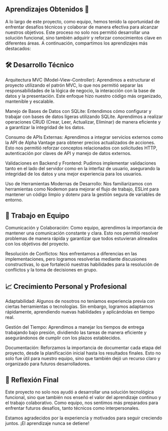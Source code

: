 ## Aprendizajes Obtenidos 🚀
A lo largo de este proyecto, como equipo, hemos tenido la oportunidad de enfrentar desafíos técnicos y colaborar de manera efectiva para alcanzar nuestros objetivos. Este proceso no solo nos permitió desarrollar una solución funcional, sino también adquirir y reforzar conocimientos clave en diferentes áreas. A continuación, compartimos los aprendizajes más destacados:

## 🛠️ Desarrollo Técnico
Arquitectura MVC (Model-View-Controller):
Aprendimos a estructurar el proyecto utilizando el patrón MVC, lo que nos permitió separar las responsabilidades de la lógica de negocio, la interacción con la base de datos y la presentación. Este enfoque hizo nuestro código más organizado, mantenible y escalable.

Manejo de Bases de Datos con SQLite:
Entendimos cómo configurar y trabajar con bases de datos ligeras utilizando SQLite. Aprendimos a realizar operaciones CRUD (Crear, Leer, Actualizar, Eliminar) de manera eficiente y a garantizar la integridad de los datos.

Consumo de APIs Externas:
Aprendimos a integrar servicios externos como la API de Alpha Vantage para obtener precios actualizados de acciones. Esto nos permitió reforzar conceptos relacionados con solicitudes HTTP, autenticación por claves de API y manejo de datos externos.

Validaciones en Backend y Frontend:
Pudimos implementar validaciones tanto en el lado del servidor como en la interfaz de usuario, asegurando la integridad de los datos y una mejor experiencia para los usuarios.

Uso de Herramientas Modernas de Desarrollo:
Nos familiarizamos con herramientas como Nodemon para mejorar el flujo de trabajo, ESLint para mantener un código limpio y dotenv para la gestión segura de variables de entorno.

## 🤝 Trabajo en Equipo
Comunicación y Colaboración:
Como equipo, aprendimos la importancia de mantener una comunicación constante y clara. Esto nos permitió resolver problemas de manera rápida y garantizar que todos estuvieran alineados con los objetivos del proyecto.

Resolución de Conflictos:
Nos enfrentamos a diferencias en las implementaciones, pero logramos resolverlas mediante discusiones constructivas, lo que fortaleció nuestras habilidades para la resolución de conflictos y la toma de decisiones en grupo.

## 📈 Crecimiento Personal y Profesional
Adaptabilidad:
Algunos de nosotros no teníamos experiencia previa con ciertas herramientas o tecnologías. Sin embargo, logramos adaptarnos rápidamente, aprendiendo nuevas habilidades y aplicándolas en tiempo real.

Gestión del Tiempo:
Aprendimos a manejar los tiempos de entrega trabajando bajo presión, dividiendo las tareas de manera eficiente y asegurándonos de cumplir con los plazos establecidos.

Documentación:
Reforzamos la importancia de documentar cada etapa del proyecto, desde la planificación inicial hasta los resultados finales. Esto no solo fue útil para nuestro equipo, sino que también dejó un recurso claro y organizado para futuros desarrolladores.

## 🙌 Reflexión Final
Este proyecto no solo nos ayudó a desarrollar una solución tecnológica funcional, sino que también nos enseñó el valor del aprendizaje continuo y el trabajo colaborativo. Como equipo, nos sentimos más preparados para enfrentar futuros desafíos, tanto técnicos como interpersonales.

Estamos agradecidos por la experiencia y motivados para seguir creciendo juntos. ¡El aprendizaje nunca se detiene!
